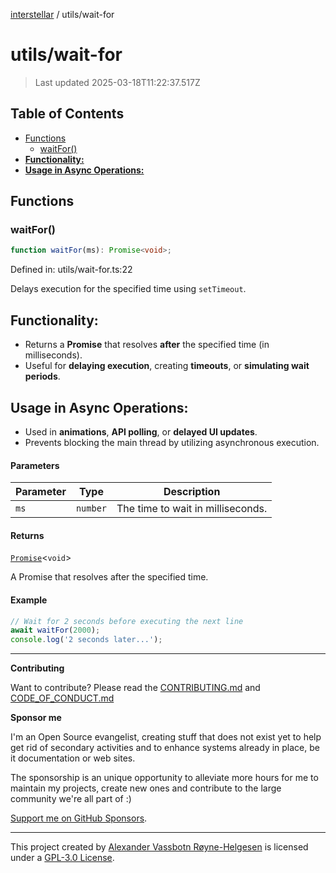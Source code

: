[interstellar](../README.md) / utils/wait-for

# utils/wait-for

> Last updated 2025-03-18T11:22:37.517Z

## Table of Contents

- [Functions](#functions)
  - [waitFor()](#waitfor)
- [**Functionality:**](#functionality)
- [**Usage in Async Operations:**](#usage-in-async-operations)

## Functions

### waitFor()

```ts
function waitFor(ms): Promise<void>;
```

Defined in: utils/wait-for.ts:22

Delays execution for the specified time using `setTimeout`.

## **Functionality:**

- Returns a **Promise** that resolves **after** the specified time (in
  milliseconds).
- Useful for **delaying execution**, creating **timeouts**, or **simulating wait
  periods**.

## **Usage in Async Operations:**

- Used in **animations**, **API polling**, or **delayed UI updates**.
- Prevents blocking the main thread by utilizing asynchronous execution.

#### Parameters

| Parameter | Type     | Description                       |
| --------- | -------- | --------------------------------- |
| `ms`      | `number` | The time to wait in milliseconds. |

#### Returns

[`Promise`](https://developer.mozilla.org/docs/Web/JavaScript/Reference/Global_Objects/Promise)\<`void`>

A Promise that resolves after the specified time.

#### Example

```ts
// Wait for 2 seconds before executing the next line
await waitFor(2000);
console.log('2 seconds later...');
```

---

**Contributing**

Want to contribute? Please read the
[CONTRIBUTING.md](https://github.com/phun-ky/interstellar/blob/main/CONTRIBUTING.md)
and
[CODE_OF_CONDUCT.md](https://github.com/phun-ky/interstellar/blob/main/CODE_OF_CONDUCT.md)

**Sponsor me**

I'm an Open Source evangelist, creating stuff that does not exist yet to help
get rid of secondary activities and to enhance systems already in place, be it
documentation or web sites.

The sponsorship is an unique opportunity to alleviate more hours for me to
maintain my projects, create new ones and contribute to the large community
we're all part of :)

[Support me on GitHub Sponsors](https://github.com/sponsors/phun-ky).

---

This project created by [Alexander Vassbotn Røyne-Helgesen](http://phun-ky.net)
is licensed under a
[GPL-3.0 License](https://choosealicense.com/licenses/gpl-3.0/).
